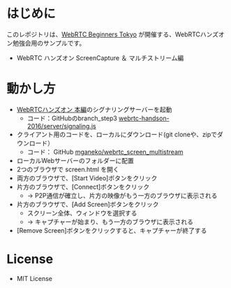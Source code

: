 # はじめに

このレポジトリは、[WebRTC Beginners Tokyo](https://webrtc.connpass.com) が開催する、WebRTCハンズオン勉強会用のサンプルです。

- WebRTC ハンズオン ScreenCapture ＆ マルチストリーム編

# 動かし方

- [WebRTCハンズオン 本編](https://qiita.com/yusuke84/items/43a20e3b6c78ae9a8f6c#step3)のシグナリングサーバーを起動
    - コード：GitHubのbranch_step3 [webrtc-handson-2016/server/signaling.js](https://github.com/yusuke84/webrtc-handson-2016/blob/handson_step3/server/signaling.js)
- クライアント用のコードを、ローカルにダウンロード(git cloneや、zipでダウンロード）
    - コード： GitHub [mganeko/webrtc_screen_multistream](https://github.com/mganeko/webrtc_screen_multistream)
- ローカルWebサーバーのフォルダーに配置
- 2つのブラウザで screen.html を開く
- 両方のブラウザで、[Start Video]ボタンをクリック
- 片方のブラウザで、[Connect]ボタンをクリック
    - → P2P通信が確立し、片方の映像がもう一方のブラウザに表示される
- 片方のブラウザで、[Add Screen]ボタンをクリック
    - スクリーン全体、ウィンドウを選択する
    - → キャプチャーが始まり、もう一方のブラウザに表示される
- [Remove Screen]ボタンをクリックすると、キャプチャーが終了する

# License

- MIT License
